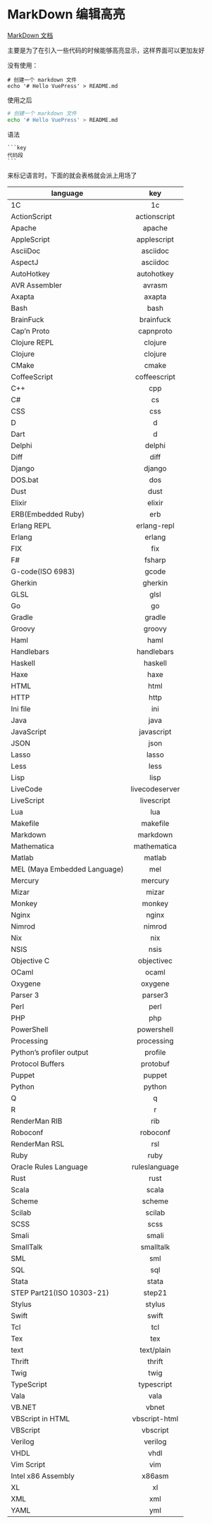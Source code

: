 # MarkDown 编辑高亮

[MarkDown 文档](http://www.markdown.cn/)

主要是为了在引入一些代码的时候能够高亮显示，这样界面可以更加友好

没有使用：

```
# 创建一个 markdown 文件
echo '# Hello VuePress' > README.md

```

使用之后

```bash
# 创建一个 markdown 文件
echo '# Hello VuePress' > README.md
```

语法

````
```key
代码段
```
````

来标记语言时，下面的就会表格就会派上用场了

| language                     |      key       |
| ---------------------------- | :------------: |
| 1C                           |       1c       |
| ActionScript                 |  actionscript  |
| Apache                       |     apache     |
| AppleScript                  |  applescript   |
| AsciiDoc                     |    asciidoc    |
| AspectJ                      |    asciidoc    |
| AutoHotkey                   |   autohotkey   |
| AVR Assembler                |     avrasm     |
| Axapta                       |     axapta     |
| Bash                         |      bash      |
| BrainFuck                    |   brainfuck    |
| Cap’n Proto                  |   capnproto    |
| Clojure REPL                 |    clojure     |
| Clojure                      |    clojure     |
| CMake                        |     cmake      |
| CoffeeScript                 |  coffeescript  |
| C++                          |      cpp       |
| C#                           |       cs       |
| CSS                          |      css       |
| D                            |       d        |
| Dart                         |       d        |
| Delphi                       |     delphi     |
| Diff                         |      diff      |
| Django                       |     django     |
| DOS.bat                      |      dos       |
| Dust                         |      dust      |
| Elixir                       |     elixir     |
| ERB(Embedded Ruby)           |      erb       |
| Erlang REPL                  |  erlang-repl   |
| Erlang                       |     erlang     |
| FIX                          |      fix       |
| F#                           |     fsharp     |
| G-code(ISO 6983)             |     gcode      |
| Gherkin                      |    gherkin     |
| GLSL                         |      glsl      |
| Go                           |       go       |
| Gradle                       |     gradle     |
| Groovy                       |     groovy     |
| Haml                         |      haml      |
| Handlebars                   |   handlebars   |
| Haskell                      |    haskell     |
| Haxe                         |      haxe      |
| HTML                         |      html      |
| HTTP                         |      http      |
| Ini file                     |      ini       |
| Java                         |      java      |
| JavaScript                   |   javascript   |
| JSON                         |      json      |
| Lasso                        |     lasso      |
| Less                         |      less      |
| Lisp                         |      lisp      |
| LiveCode                     | livecodeserver |
| LiveScript                   |   livescript   |
| Lua                          |      lua       |
| Makefile                     |    makefile    |
| Markdown                     |    markdown    |
| Mathematica                  |  mathematica   |
| Matlab                       |     matlab     |
| MEL (Maya Embedded Language) |      mel       |
| Mercury                      |    mercury     |
| Mizar                        |     mizar      |
| Monkey                       |     monkey     |
| Nginx                        |     nginx      |
| Nimrod                       |     nimrod     |
| Nix                          |      nix       |
| NSIS                         |      nsis      |
| Objective C                  |   objectivec   |
| OCaml                        |     ocaml      |
| Oxygene                      |    oxygene     |
| Parser 3                     |    parser3     |
| Perl                         |      perl      |
| PHP                          |      php       |
| PowerShell                   |   powershell   |
| Processing                   |   processing   |
| Python’s profiler output     |    profile     |
| Protocol Buffers             |    protobuf    |
| Puppet                       |     puppet     |
| Python                       |     python     |
| Q                            |       q        |
| R                            |       r        |
| RenderMan RIB                |      rib       |
| Roboconf                     |    roboconf    |
| RenderMan RSL                |      rsl       |
| Ruby                         |      ruby      |
| Oracle Rules Language        | ruleslanguage  |
| Rust                         |      rust      |
| Scala                        |     scala      |
| Scheme                       |     scheme     |
| Scilab                       |     scilab     |
| SCSS                         |      scss      |
| Smali                        |     smali      |
| SmallTalk                    |   smalltalk    |
| SML                          |      sml       |
| SQL                          |      sql       |
| Stata                        |     stata      |
| STEP Part21(ISO 10303-21)    |     step21     |
| Stylus                       |     stylus     |
| Swift                        |     swift      |
| Tcl                          |      tcl       |
| Tex                          |      tex       |
| text                         |   text/plain   |
| Thrift                       |     thrift     |
| Twig                         |      twig      |
| TypeScript                   |   typescript   |
| Vala                         |      vala      |
| VB.NET                       |     vbnet      |
| VBScript in HTML             | vbscript-html  |
| VBScript                     |    vbscript    |
| Verilog                      |    verilog     |
| VHDL                         |      vhdl      |
| Vim Script                   |      vim       |
| Intel x86 Assembly           |     x86asm     |
| XL                           |       xl       |
| XML                          |      xml       |
| YAML                         |      yml       |
